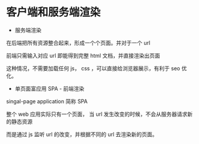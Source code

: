 # 客户端和服务端渲染

- 服务端渲染      

在后端把所有资源整合起来，形成一个个页面。并对于一个 url          

前端只需输入对应  url 即能得到完整 html 文档，并直接渲染出页面        

这种情况，不需要加载任何 js， css ，可以直接给浏览器展示，有利于 seo 优化。            
        

- 单页面富应用 SPA - 前端渲染        

singal-page application  简称 SPA          

整个 web 应用实际只有一个页面， 当 url 发生改变的时候，不会从服务器请求新的静态资源               

而是通过 js 监听 url 的改变，并根据不同的 url 去渲染新的页面。        


